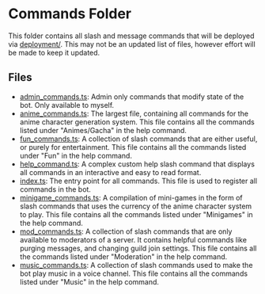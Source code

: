 # Commands Folder

This folder contains all slash and message commands that will be deployed via [deployment/](../deployment). This may not
be an updated list of files, however effort will be made to keep it updated.

## Files

- [admin_commands.ts](admin_commands.ts): Admin only commands that modify state of the bot. Only available to myself.
- [anime_commands.ts](anime_commands.ts): The largest file, containing all commands for the anime character generation
  system. This file contains all the commands listed under "Animes/Gacha" in the help command.
- [fun_commands.ts](fun_commands.ts): A collection of slash commands that are either useful, or purely for
  entertainment. This file contains all the commands listed under "Fun" in the help command.
- [help_command.ts](help_command.ts): A complex custom help slash command that displays all commands in an interactive
  and easy to read format.
- [index.ts](index.ts): The entry point for all commands. This file is used to register all commands in the bot.
- [minigame_commands.ts](minigame_commands.ts): A compilation of mini-games in the form of slash commands that uses the
  currency of the anime character system to play. This file contains all the commands listed under "Minigames" in the
  help command.
- [mod_commands.ts](mod_commands.ts): A collection of slash commands that are only available to moderators of a server.
  It contains helpful commands like purging messages, and changing guild join settings. This file contains all the
  commands listed under "Moderation" in the help command.
- [music_commands.ts](music_commands.ts): A collection of slash commands used to make the bot play music in a voice
  channel. This file contains all the commands listed under "Music" in the help command.
